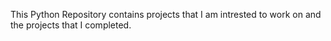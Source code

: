 This Python Repository contains projects that I am intrested to work on and the projects that I completed.
